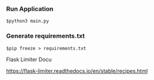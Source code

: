 ### Run Application
```
$python3 main.py
```
### Generate requirements.txt
```
$pip freeze > requirements.txt
```

Flask Limiter Docu

https://flask-limiter.readthedocs.io/en/stable/recipes.html
